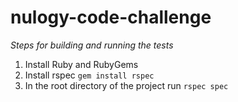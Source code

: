 # nulogy-code-challenge

*Steps for building and running the tests*
 1. Install Ruby and RubyGems
 2. Install rspec `gem install rspec`
 3. In the root directory of the project run `rspec spec`